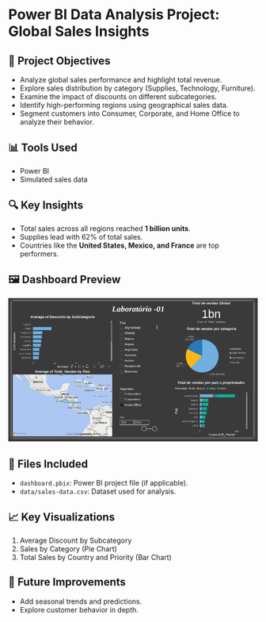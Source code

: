
# Power BI Data Analysis Project: Global Sales Insights

## 🎯 Project Objectives
- Analyze global sales performance and highlight total revenue.
- Explore sales distribution by category (Supplies, Technology, Furniture).
- Examine the impact of discounts on different subcategories.
- Identify high-performing regions using geographical sales data.
- Segment customers into Consumer, Corporate, and Home Office to analyze their behavior.

## 📊 Tools Used
- Power BI
- Simulated sales data

## 🔍 Key Insights
- Total sales across all regions reached **1 billion units**.
- Supplies lead with 62% of total sales.
- Countries like the **United States, Mexico, and France** are top performers.

## 🖼️ Dashboard Preview
![Dashboard Preview](images/dashboard-preview.png)

## 📂 Files Included
- `dashboard.pbix`: Power BI project file (if applicable).
- `data/sales-data.csv`: Dataset used for analysis.

## 📈 Key Visualizations
1. Average Discount by Subcategory
2. Sales by Category (Pie Chart)
3. Total Sales by Country and Priority (Bar Chart)

## 🚀 Future Improvements
- Add seasonal trends and predictions.
- Explore customer behavior in depth.
